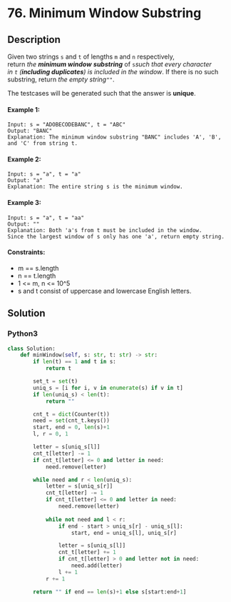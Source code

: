 # 76. Minimum Window Substring


## Description
Given two strings `s` and `t` of lengths `m` and `n` respectively, return *the **minimum window*** ***substring*** of `s`*such that every character in *`t`* (**including duplicates**) is included in the window*. If there is no such substring, return *the empty string*`""`.

The testcases will be generated such that the answer is **unique**.

#### Example 1:
```
Input: s = "ADOBECODEBANC", t = "ABC"
Output: "BANC"
Explanation: The minimum window substring "BANC" includes 'A', 'B', and 'C' from string t.
```

#### Example 2:
```
Input: s = "a", t = "a"
Output: "a"
Explanation: The entire string s is the minimum window.
```

#### Example 3:
```
Input: s = "a", t = "aa"
Output: ""
Explanation: Both 'a's from t must be included in the window.
Since the largest window of s only has one 'a', return empty string.
```

#### Constraints:
- m == s.length
- n == t.length
- 1 <= m, n <= 10^5
- s and t consist of uppercase and lowercase English letters.


## Solution

### Python3
```python
class Solution:
    def minWindow(self, s: str, t: str) -> str:
        if len(t) == 1 and t in s:
            return t

        set_t = set(t)
        uniq_s = [i for i, v in enumerate(s) if v in t]
        if len(uniq_s) < len(t):
            return ""

        cnt_t = dict(Counter(t))
        need = set(cnt_t.keys())
        start, end = 0, len(s)+1
        l, r = 0, 1

        letter = s[uniq_s[l]]
        cnt_t[letter] -= 1
        if cnt_t[letter] <= 0 and letter in need:
            need.remove(letter)

        while need and r < len(uniq_s):
            letter = s[uniq_s[r]]
            cnt_t[letter] -= 1
            if cnt_t[letter] <= 0 and letter in need:
                need.remove(letter)
                
            while not need and l < r:
                if end - start > uniq_s[r] - uniq_s[l]:
                    start, end = uniq_s[l], uniq_s[r]

                letter = s[uniq_s[l]]
                cnt_t[letter] += 1
                if cnt_t[letter] > 0 and letter not in need:
                    need.add(letter)
                l += 1
            r += 1

        return "" if end == len(s)+1 else s[start:end+1]
```
